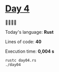 # [Day 4](https://adventofcode.com/2023/day/4) 
:gift::gift::gift::gift:

Today's language: **Rust**

Lines of code: **40**

Execution time: **0,004 s**

```shell
rustc day04.rs
./day04
```
